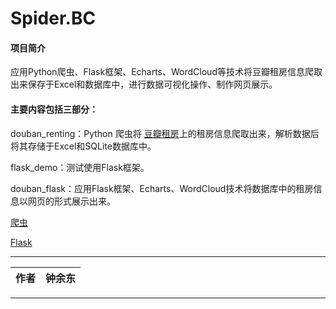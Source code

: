 Spider.BC
=========================
#### 项目简介
应用Python爬虫、Flask框架、Echarts、WordCloud等技术将豆瓣租房信息爬取出来保存于Excel和数据库中，进行数据可视化操作、制作网页展示。

#### 主要内容包括三部分：
douban_renting：Python 爬虫将 [豆瓣租房](https://www.douban.com/group/shanghaizufang/)上的租房信息爬取出来，解析数据后将其存储于Excel和SQLite数据库中。

flask_demo：测试使用Flask框架。

douban_flask：应用Flask框架、Echarts、WordCloud技术将数据库中的租房信息以网页的形式展示出来。


[爬虫](./douban_renting/douban.py)

[Flask](./douban_flask/app.py)


****
	
|作者|钟余东|
|---|---

****
